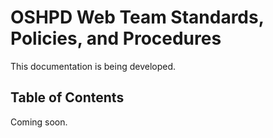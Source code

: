 # OSHPD Web Team Standards, Policies, and Procedures

This documentation is being developed.

## Table of Contents

Coming soon.
